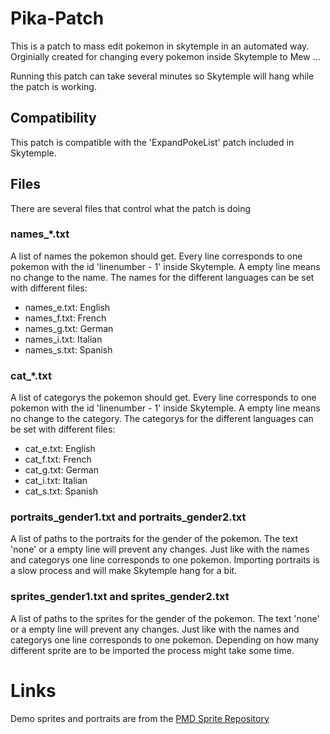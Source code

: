 # Pika-Patch
This is a patch to mass edit pokemon in skytemple in an automated way. Orginially created for changing every pokemon inside Skytemple to Mew ...

Running this patch can take several minutes so Skytemple will hang while the patch is working.

## Compatibility
This patch is compatible with the 'ExpandPokeList' patch included in Skytemple.

## Files
There are several files that control what the patch is doing

### names_*.txt
A list of names the pokemon should get. Every line corresponds to one pokemon with the id 'linenumber - 1' inside Skytemple. A empty line means no change to the name. The names for the different languages can be set with different files:

* names_e.txt: English
* names_f.txt: French
* names_g.txt: German
* names_i.txt: Italian
* names_s.txt: Spanish

### cat_*.txt
A list of categorys the pokemon should get. Every line corresponds to one pokemon with the id 'linenumber - 1' inside Skytemple. A empty line means no change to the category. The categorys for the different languages can be set with different files:

* cat_e.txt: English
* cat_f.txt: French
* cat_g.txt: German
* cat_i.txt: Italian
* cat_s.txt: Spanish

### portraits_gender1.txt and portraits_gender2.txt
A list of paths to the portraits for the gender of the pokemon. The text 'none' or a empty line will prevent any changes. Just like with the names and categorys one line corresponds to one pokemon. Importing portraits is a slow process and will make Skytemple hang for a bit.

### sprites_gender1.txt and sprites_gender2.txt
A list of paths to the sprites for the gender of the pokemon. The text 'none' or a empty line will prevent any changes. Just like with the names and categorys one line corresponds to one pokemon. Depending on how many different sprite are to be imported the process might take some time.

# Links
Demo sprites and portraits are from the [PMD Sprite Repository](https://sprites.pmdcollab.org/)
